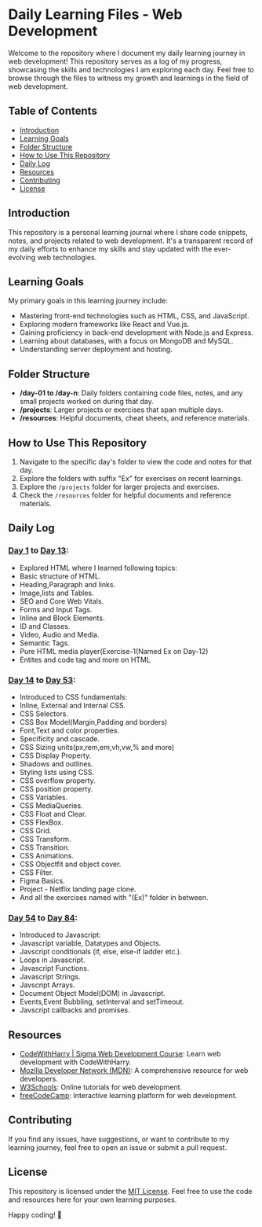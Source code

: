 # Daily Learning Files - Web Development

Welcome to the repository where I document my daily learning journey in web development! This repository serves as a log of my progress, showcasing the skills and technologies I am exploring each day. Feel free to browse through the files to witness my growth and learnings in the field of web development.

## Table of Contents
- [Introduction](#introduction)
- [Learning Goals](#learning-goals)
- [Folder Structure](#folder-structure)
- [How to Use This Repository](#how-to-use-this-repository)
- [Daily Log](#daily-log)
- [Resources](#resources)
- [Contributing](#contributing)
- [License](#license)

## Introduction

This repository is a personal learning journal where I share code snippets, notes, and projects related to web development. It's a transparent record of my daily efforts to enhance my skills and stay updated with the ever-evolving web technologies.

## Learning Goals

My primary goals in this learning journey include:
- Mastering front-end technologies such as HTML, CSS, and JavaScript.
- Exploring modern frameworks like React and Vue.js.
- Gaining proficiency in back-end development with Node.js and Express.
- Learning about databases, with a focus on MongoDB and MySQL.
- Understanding server deployment and hosting.

## Folder Structure
- **/day-01 to /day-n**: Daily folders containing code files, notes, and any small projects worked on during that day.
- **/projects**: Larger projects or exercises that span multiple days.
- **/resources**: Helpful documents, cheat sheets, and reference materials.

## How to Use This Repository
1. Navigate to the specific day's folder to view the code and notes for that day.
2. Explore the folders with suffix "Ex" for exercises on recent learnings.
3. Explore the `/projects` folder for larger projects and exercises.
4. Check the `/resources` folder for helpful documents and reference materials.

## Daily Log
### [Day 1](/Day-01) to [Day 13](/Day-13):
- Explored HTML where I learned following topics:
- Basic structure of HTML.
- Heading,Paragraph and links.
- Image,lists and Tables.
- SEO and Core Web Vitals.
- Forms and Input Tags.
- Inline and Block Elements.
- ID and Classes.
- Video, Audio and Media.
- Semantic Tags.
- Pure HTML media player(Exercise-1(Named Ex on Day-12)
- Entites and code tag and more on HTML

### [Day 14](/Day-14) to [Day 53](/Day-53):
- Introduced to CSS fundamentals:
- Inline, External and Internal CSS.
- CSS Selectors.
- CSS Box Model(Margin,Padding and borders)
- Font,Text and color properties.
- Specificity and cascade.
- CSS Sizing units(px,rem,em,vh,vw,% and more)
- CSS Display Property.
- Shadows and outlines.
- Styling lists using CSS.
- CSS overflow property.
- CSS position property.
- CSS Variables.
- CSS MediaQueries.
- CSS Float and Clear.
- CSS FlexBox.
- CSS Grid.
- CSS Transform.
- CSS Transition.
- CSS Animations.
- CSS Objectfit and object cover.
- CSS Filter.
- Figma Basics.
- Project - Netflix landing page clone.
- And all the exercises named with "(Ex)" folder in between.
  
### [Day 54](/Day-54) to [Day 84](/Day-84):
- Introduced to Javascript:
- Javascript variable, Datatypes and Objects.
- Javscript conditionals (if, else, else-if ladder etc.).
- Loops in Javascript.
- Javascript Functions.
- Javascript Strings.
- Javscript Arrays.
- Document Object Model(DOM) in Javascript.
- Events,Event Bubbling, setInterval and setTimeout.
- Javscript callbacks and promises.

## Resources
- [CodeWithHarry | Sigma Web Development Course](https://youtube.com/playlist?list=PLu0W_9lII9agq5TrH9XLIKQvv0iaF2X3w&si=ys7T7lPpWq73rHbF): Learn web 
  development with CodeWithHarry.
- [Mozilla Developer Network (MDN)](https://developer.mozilla.org/en-US/): A comprehensive resource for web developers.
- [W3Schools](https://www.w3schools.com/): Online tutorials for web development.
- [freeCodeCamp](https://www.freecodecamp.org/): Interactive learning platform for web development.

## Contributing
If you find any issues, have suggestions, or want to contribute to my learning journey, feel free to open an issue or submit a pull request.

## License
This repository is licensed under the [MIT License](LICENSE). Feel free to use the code and resources here for your own learning purposes.

Happy coding! 🚀
